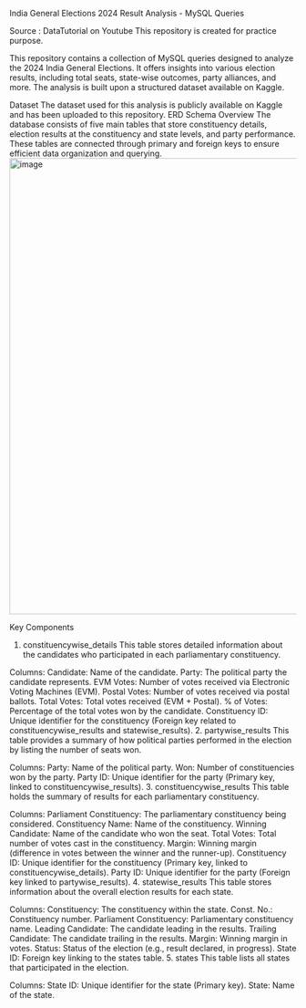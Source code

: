 India General Elections 2024 Result Analysis - MySQL Queries

Source : DataTutorial on Youtube
This repository is created for practice purpose.


This repository contains a collection of MySQL queries designed to analyze the 2024 India General Elections. It offers insights into various election results, including total seats, state-wise outcomes, party alliances, and more. The analysis is built upon a structured dataset available on Kaggle.

Dataset
The dataset used for this analysis is publicly available on Kaggle and has been uploaded to this repository. 
ERD Schema Overview
The database consists of five main tables that store constituency details, election results at the constituency and state levels, and party performance. These tables are connected through primary and foreign keys to ensure efficient data organization and querying.
<img width="800" alt="image" src="https://github.com/user-attachments/assets/e09a6443-fb27-439f-b9fb-4fc5cc6d2099">


Key Components
1. constituencywise_details
This table stores detailed information about the candidates who participated in each parliamentary constituency.

Columns:
Candidate: Name of the candidate.
Party: The political party the candidate represents.
EVM Votes: Number of votes received via Electronic Voting Machines (EVM).
Postal Votes: Number of votes received via postal ballots.
Total Votes: Total votes received (EVM + Postal).
% of Votes: Percentage of the total votes won by the candidate.
Constituency ID: Unique identifier for the constituency (Foreign key related to constituencywise_results and statewise_results).
2. partywise_results
This table provides a summary of how political parties performed in the election by listing the number of seats won.

Columns:
Party: Name of the political party.
Won: Number of constituencies won by the party.
Party ID: Unique identifier for the party (Primary key, linked to constituencywise_results).
3. constituencywise_results
This table holds the summary of results for each parliamentary constituency.

Columns:
Parliament Constituency: The parliamentary constituency being considered.
Constituency Name: Name of the constituency.
Winning Candidate: Name of the candidate who won the seat.
Total Votes: Total number of votes cast in the constituency.
Margin: Winning margin (difference in votes between the winner and the runner-up).
Constituency ID: Unique identifier for the constituency (Primary key, linked to constituencywise_details).
Party ID: Unique identifier for the party (Foreign key linked to partywise_results).
4. statewise_results
This table stores information about the overall election results for each state.

Columns:
Constituency: The constituency within the state.
Const. No.: Constituency number.
Parliament Constituency: Parliamentary constituency name.
Leading Candidate: The candidate leading in the results.
Trailing Candidate: The candidate trailing in the results.
Margin: Winning margin in votes.
Status: Status of the election (e.g., result declared, in progress).
State ID: Foreign key linking to the states table.
5. states
This table lists all states that participated in the election.

Columns:
State ID: Unique identifier for the state (Primary key).
State: Name of the state.
